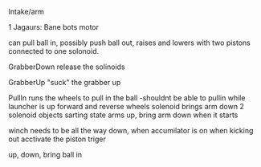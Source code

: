 Intake/arm

1 Jagaurs: Bane bots motor

can pull ball in, possibly push ball out, raises and lowers with two pistons connected to one solonoid.

GrabberDown
release the solinoids

GrabberUp
"suck" the grabber up

PullIn
runs the wheels to pull in the ball
-shouldnt be able to pullin while launcher is up
forward and reverse wheels
solenoid brings arm down 
2 solenoid objects 
sarting state arms up, bring arm down when it starts

winch needs to be all the way down, when accumilator is on 
when kicking out acctivate the piston triger 

up, down, bring ball in 